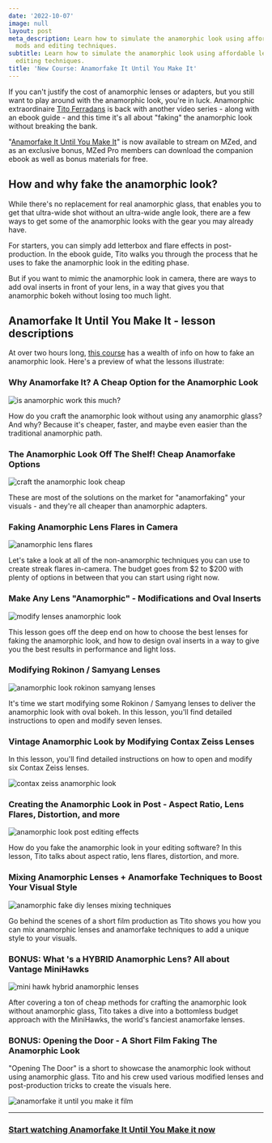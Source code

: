 ```yaml
---
date: '2022-10-07'
image: null
layout: post
meta_description: Learn how to simulate the anamorphic look using affordable lens
  mods and editing techniques.
subtitle: Learn how to simulate the anamorphic look using affordable lens mods and
  editing techniques.
title: 'New Course: Anamorfake It Until You Make It'
---
```


If you can't justify the cost of anamorphic lenses or adapters, but you still want to play around with the anamorphic look, you're in luck. Anamorphic extraordinaire [Tito Ferradans](https://www.cined.com/how-to-use-anamorphic-lenses-an-interview-with-tito-ferradans/) is back with another video series - along with an ebook guide - and this time it's all about "faking" the anamorphic look without breaking the bank.

"[Anamorfake It Until You Make It](https://www.mzed.com/courses/anamorfake-it-until-you-make-it)" is now available to stream on MZed, and as an exclusive bonus, MZed Pro members can download the companion ebook as well as bonus materials for free.

 

## **How and why fake the anamorphic look?**

While there's no replacement for real anamorphic glass, that enables you to get that ultra-wide shot without an ultra-wide angle look, there are a few ways to get some of the anamorphic looks with the gear you may already have.

For starters, you can simply add letterbox and flare effects in post-production. In the ebook guide, Tito walks you through the process that he uses to fake the anamorphic look in the editing phase.

But if you want to mimic the anamorphic look in camera, there are ways to add oval inserts in front of your lens, in a way that gives you that anamorphic bokeh without losing too much light.

## **Anamorfake It Until You Make It - lesson descriptions**

At over two hours long, [this course](https://www.mzed.com/courses/anamorfake-it-until-you-make-it) has a wealth of info on how to fake an anamorphic look. Here's a preview of what the lessons illustrate:

 

### **Why Anamorfake It? A Cheap Option for the Anamorphic Look**

![is anamorphic work this much?](https://mzed-cdn1.sfo2.cdn.digitaloceanspaces.com/uploads/news/1%20is%20anamorphic%20worth%20this%20much.jpg)

How do you craft the anamorphic look without using any anamorphic glass? And why? Because it's cheaper, faster, and maybe even easier than the traditional anamorphic path.

 

### **The Anamorphic Look Off The Shelf! Cheap Anamorfake Options**

![craft the anamorphic look cheap](https://mzed-cdn1.sfo2.cdn.digitaloceanspaces.com/uploads/news/2%20craft%20anamorphic%20look%20cheap.jpg)

These are most of the solutions on the market for "anamorfaking" your visuals - and they're all cheaper than anamorphic adapters.

 

### **Faking Anamorphic Lens Flares in Camera**

![anamorphic lens flares](https://mzed-cdn1.sfo2.cdn.digitaloceanspaces.com/uploads/news/3%20anamorphic%20lens%20flares.jpg)

Let's take a look at all of the non-anamorphic techniques you can use to create streak flares in-camera. The budget goes from $2 to $200 with plenty of options in between that you can start using right now.

 

### **Make Any Lens "Anamorphic" - Modifications and Oval Inserts**

![modify lenses anamorphic look](https://mzed-cdn1.sfo2.cdn.digitaloceanspaces.com/uploads/news/4%20anamorfake%20any%20lens.jpg)

This lesson goes off the deep end on how to choose the best lenses for faking the anamorphic look, and how to design oval inserts in a way to give you the best results in performance and light loss.

 

### **Modifying Rokinon / Samyang Lenses**

![anamorphic look rokinon samyang lenses](https://mzed-cdn1.sfo2.cdn.digitaloceanspaces.com/uploads/news/5%20anamorphic%20look%20rokinon%20samyang%20lenses.jpg)

It's time we start modifying some Rokinon / Samyang lenses to deliver the anamorphic look with oval bokeh. In this lesson, you'll find detailed instructions to open and modify seven lenses.

 

### **Vintage Anamorphic Look by Modifying Contax Zeiss Lenses**

In this lesson, you'll find detailed instructions on how to open and modify six Contax Zeiss lenses.

![contax zeiss anamorphic look](https://mzed-cdn1.sfo2.cdn.digitaloceanspaces.com/uploads/news/6%20contax%20zeiss%20anamorphic%20look.jpg)

 

### **Creating the Anamorphic Look in Post - Aspect Ratio, Lens Flares, Distortion, and more**

![anamorphic look post editing effects](https://mzed-cdn1.sfo2.cdn.digitaloceanspaces.com/uploads/news/7%20anamorphic%20look%20post%20effects.jpg)

How do you fake the anamorphic look in your editing software? In this lesson, Tito talks about aspect ratio, lens flares, distortion, and more.

 

### **Mixing Anamorphic Lenses + Anamorfake Techniques to Boost Your Visual Style**

![anamorphic fake diy lenses mixing techniques](https://mzed-cdn1.sfo2.cdn.digitaloceanspaces.com/uploads/news/8%20anamorphic%20anamorfake%20mixing%20techniques.jpg)

Go behind the scenes of a short film production as Tito shows you how you can mix anamorphic lenses and anamorfake techniques to add a unique style to your visuals.

 

### **BONUS: What 's a HYBRID Anamorphic Lens? All about Vantage MiniHawks**

![mini hawk hybrid anamorphic lenses](https://mzed-cdn1.sfo2.cdn.digitaloceanspaces.com/uploads/news/9%20mini%20hawk%20hybrid%20anamorphic%20lenses.jpg)

After covering a ton of cheap methods for crafting the anamorphic look without anamorphic glass, Tito takes a dive into a bottomless budget approach with the MiniHawks, the world's fanciest anamorfake lenses.

 

### **BONUS: Opening the Door - A Short Film Faking The Anamorphic Look**

"Opening The Door" is a short to showcase the anamorphic look without using anamorphic glass. Tito and his crew used various modified lenses and post-production tricks to create the visuals here.

![anamorfake it until you make it film](https://mzed-cdn1.sfo2.cdn.digitaloceanspaces.com/uploads/news/10%20-%20anamorfake%20it%20until%20you%20make%20it%20film.jpg)

* * *

### [**Start watching Anamorfake It Until You Make it now**](http://www.mzed.com/courses/anamorfake-it-until-you-make-it)